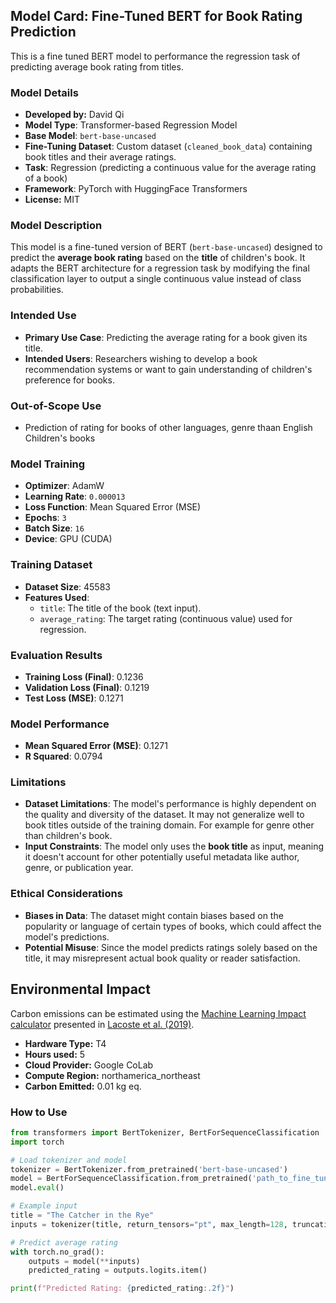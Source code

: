 ## Model Card: Fine-Tuned BERT for Book Rating Prediction
This is a fine tuned BERT model to performance the regression task of predicting average book rating from titles.

### Model Details
- **Developed by:** David Qi
- **Model Type**: Transformer-based Regression Model
- **Base Model**: `bert-base-uncased`
- **Fine-Tuning Dataset**: Custom dataset (`cleaned_book_data`) containing book titles and their average ratings.
- **Task**: Regression (predicting a continuous value for the average rating of a book)
- **Framework**: PyTorch with HuggingFace Transformers
- **License:** MIT

### Model Description
This model is a fine-tuned version of BERT (`bert-base-uncased`) designed to predict the **average book rating** based on the **title** of children's book. It adapts the BERT architecture for a regression task by modifying the final classification layer to output a single continuous value instead of class probabilities.

### Intended Use
- **Primary Use Case**: Predicting the average rating for a book given its title.
- **Intended Users**: Researchers wishing to develop a book recommendation systems or want to gain understanding of children's preference for books.

### Out-of-Scope Use
- Prediction of rating for books of other languages, genre thaan English Children's books
  
### Model Training
- **Optimizer**: AdamW
- **Learning Rate**: `0.000013`
- **Loss Function**: Mean Squared Error (MSE)
- **Epochs**: `3`
- **Batch Size**: `16`
- **Device**: GPU (CUDA)

### Training Dataset
- **Dataset Size**: 45583
- **Features Used**: 
  - `title`: The title of the book (text input).
  - `average_rating`: The target rating (continuous value) used for regression.
  
### Evaluation Results
- **Training Loss (Final)**: 0.1236
- **Validation Loss (Final)**: 0.1219
- **Test Loss (MSE)**: 0.1271

### Model Performance
- **Mean Squared Error (MSE)**: 0.1271
- **R Squared**: 0.0794

### Limitations
- **Dataset Limitations**: The model's performance is highly dependent on the quality and diversity of the dataset. It may not generalize well to book titles outside of the training domain. For example for genre other than children's book.
- **Input Constraints**: The model only uses the **book title** as input, meaning it doesn't account for other potentially useful metadata like author, genre, or publication year.
  
### Ethical Considerations
- **Biases in Data**: The dataset might contain biases based on the popularity or language of certain types of books, which could affect the model's predictions.
- **Potential Misuse**: Since the model predicts ratings solely based on the title, it may misrepresent actual book quality or reader satisfaction.

## Environmental Impact

<!-- Total emissions (in grams of CO2eq) and additional considerations, such as electricity usage, go here. Edit the suggested text below accordingly -->

Carbon emissions can be estimated using the [Machine Learning Impact calculator](https://mlco2.github.io/impact#compute) presented in [Lacoste et al. (2019)](https://arxiv.org/abs/1910.09700).

- **Hardware Type:** T4
- **Hours used:** 5
- **Cloud Provider:** Google CoLab
- **Compute Region:** northamerica_northeast 
- **Carbon Emitted:** 0.01 kg eq.

### How to Use
```python
from transformers import BertTokenizer, BertForSequenceClassification
import torch

# Load tokenizer and model
tokenizer = BertTokenizer.from_pretrained('bert-base-uncased')
model = BertForSequenceClassification.from_pretrained('path_to_fine_tuned_model', num_labels=1)
model.eval()

# Example input
title = "The Catcher in the Rye"
inputs = tokenizer(title, return_tensors="pt", max_length=128, truncation=True, padding="max_length")

# Predict average rating
with torch.no_grad():
    outputs = model(**inputs)
    predicted_rating = outputs.logits.item()

print(f"Predicted Rating: {predicted_rating:.2f}")
```


